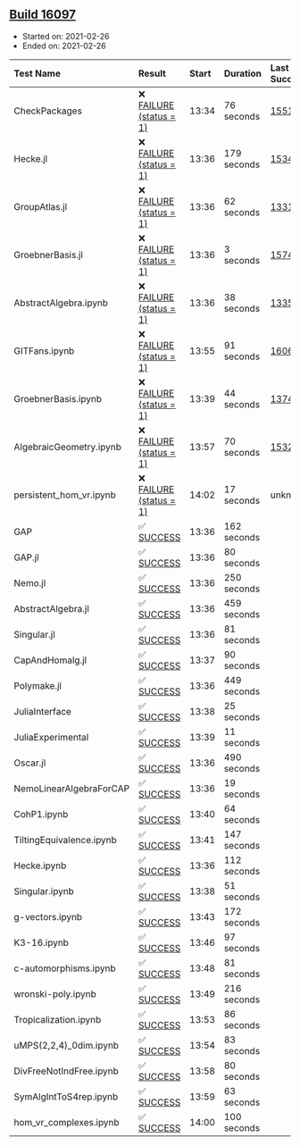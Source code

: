 ## [Build 16097](https://oscarci.mathematik.uni-kl.de/job/oscar/16097/)

* Started on: 2021-02-26
* Ended on: 2021-02-26

| Test Name    | Result | Start | Duration | Last Success | First Failure |
|:-------------|:-------|:------|:---------|:-------------|:--------------|
| CheckPackages | ❌ [FAILURE (status = 1)](https://oscarci.mathematik.uni-kl.de/job/oscar/16097/artifact/logs/build-16097/CheckPackages.log) | 13:34 | 76 seconds | [15514](https://oscarci.mathematik.uni-kl.de/job/oscar/15514/) | [15515](https://oscarci.mathematik.uni-kl.de/job/oscar/15515/) |
| Hecke.jl | ❌ [FAILURE (status = 1)](https://oscarci.mathematik.uni-kl.de/job/oscar/16097/artifact/logs/build-16097/Hecke.jl.log) | 13:36 | 179 seconds | [15344](https://oscarci.mathematik.uni-kl.de/job/oscar/15344/) | [15348](https://oscarci.mathematik.uni-kl.de/job/oscar/15348/) |
| GroupAtlas.jl | ❌ [FAILURE (status = 1)](https://oscarci.mathematik.uni-kl.de/job/oscar/16097/artifact/logs/build-16097/GroupAtlas.jl.log) | 13:36 | 62 seconds | [13311](https://oscarci.mathematik.uni-kl.de/job/oscar/13311/) | [13312](https://oscarci.mathematik.uni-kl.de/job/oscar/13312/) |
| GroebnerBasis.jl | ❌ [FAILURE (status = 1)](https://oscarci.mathematik.uni-kl.de/job/oscar/16097/artifact/logs/build-16097/GroebnerBasis.jl.log) | 13:36 | 3 seconds | [15745](https://oscarci.mathematik.uni-kl.de/job/oscar/15745/) | [15746](https://oscarci.mathematik.uni-kl.de/job/oscar/15746/) |
| AbstractAlgebra.ipynb | ❌ [FAILURE (status = 1)](https://oscarci.mathematik.uni-kl.de/job/oscar/16097/artifact/logs/build-16097/AbstractAlgebra.ipynb.log) | 13:36 | 38 seconds | [13355](https://oscarci.mathematik.uni-kl.de/job/oscar/13355/) | [13356](https://oscarci.mathematik.uni-kl.de/job/oscar/13356/) |
| GITFans.ipynb | ❌ [FAILURE (status = 1)](https://oscarci.mathematik.uni-kl.de/job/oscar/16097/artifact/logs/build-16097/GITFans.ipynb.log) | 13:55 | 91 seconds | [16068](https://oscarci.mathematik.uni-kl.de/job/oscar/16068/) | [16069](https://oscarci.mathematik.uni-kl.de/job/oscar/16069/) |
| GroebnerBasis.ipynb | ❌ [FAILURE (status = 1)](https://oscarci.mathematik.uni-kl.de/job/oscar/16097/artifact/logs/build-16097/GroebnerBasis.ipynb.log) | 13:39 | 44 seconds | [13748](https://oscarci.mathematik.uni-kl.de/job/oscar/13748/) | [13749](https://oscarci.mathematik.uni-kl.de/job/oscar/13749/) |
| AlgebraicGeometry.ipynb | ❌ [FAILURE (status = 1)](https://oscarci.mathematik.uni-kl.de/job/oscar/16097/artifact/logs/build-16097/AlgebraicGeometry.ipynb.log) | 13:57 | 70 seconds | [15322](https://oscarci.mathematik.uni-kl.de/job/oscar/15322/) | [15323](https://oscarci.mathematik.uni-kl.de/job/oscar/15323/) |
| persistent_hom_vr.ipynb | ❌ [FAILURE (status = 1)](https://oscarci.mathematik.uni-kl.de/job/oscar/16097/artifact/logs/build-16097/persistent_hom_vr.ipynb.log) | 14:02 | 17 seconds | unknown | unknown |
| GAP | ✅ [SUCCESS](https://oscarci.mathematik.uni-kl.de/job/oscar/16097/artifact/logs/build-16097/GAP.log) | 13:36 | 162 seconds |  |  |
| GAP.jl | ✅ [SUCCESS](https://oscarci.mathematik.uni-kl.de/job/oscar/16097/artifact/logs/build-16097/GAP.jl.log) | 13:36 | 80 seconds |  |  |
| Nemo.jl | ✅ [SUCCESS](https://oscarci.mathematik.uni-kl.de/job/oscar/16097/artifact/logs/build-16097/Nemo.jl.log) | 13:36 | 250 seconds |  |  |
| AbstractAlgebra.jl | ✅ [SUCCESS](https://oscarci.mathematik.uni-kl.de/job/oscar/16097/artifact/logs/build-16097/AbstractAlgebra.jl.log) | 13:36 | 459 seconds |  |  |
| Singular.jl | ✅ [SUCCESS](https://oscarci.mathematik.uni-kl.de/job/oscar/16097/artifact/logs/build-16097/Singular.jl.log) | 13:36 | 81 seconds |  |  |
| CapAndHomalg.jl | ✅ [SUCCESS](https://oscarci.mathematik.uni-kl.de/job/oscar/16097/artifact/logs/build-16097/CapAndHomalg.jl.log) | 13:37 | 90 seconds |  |  |
| Polymake.jl | ✅ [SUCCESS](https://oscarci.mathematik.uni-kl.de/job/oscar/16097/artifact/logs/build-16097/Polymake.jl.log) | 13:36 | 449 seconds |  |  |
| JuliaInterface | ✅ [SUCCESS](https://oscarci.mathematik.uni-kl.de/job/oscar/16097/artifact/logs/build-16097/JuliaInterface.log) | 13:38 | 25 seconds |  |  |
| JuliaExperimental | ✅ [SUCCESS](https://oscarci.mathematik.uni-kl.de/job/oscar/16097/artifact/logs/build-16097/JuliaExperimental.log) | 13:39 | 11 seconds |  |  |
| Oscar.jl | ✅ [SUCCESS](https://oscarci.mathematik.uni-kl.de/job/oscar/16097/artifact/logs/build-16097/Oscar.jl.log) | 13:36 | 490 seconds |  |  |
| NemoLinearAlgebraForCAP | ✅ [SUCCESS](https://oscarci.mathematik.uni-kl.de/job/oscar/16097/artifact/logs/build-16097/NemoLinearAlgebraForCAP.log) | 13:36 | 19 seconds |  |  |
| CohP1.ipynb | ✅ [SUCCESS](https://oscarci.mathematik.uni-kl.de/job/oscar/16097/artifact/logs/build-16097/CohP1.ipynb.log) | 13:40 | 64 seconds |  |  |
| TiltingEquivalence.ipynb | ✅ [SUCCESS](https://oscarci.mathematik.uni-kl.de/job/oscar/16097/artifact/logs/build-16097/TiltingEquivalence.ipynb.log) | 13:41 | 147 seconds |  |  |
| Hecke.ipynb | ✅ [SUCCESS](https://oscarci.mathematik.uni-kl.de/job/oscar/16097/artifact/logs/build-16097/Hecke.ipynb.log) | 13:36 | 112 seconds |  |  |
| Singular.ipynb | ✅ [SUCCESS](https://oscarci.mathematik.uni-kl.de/job/oscar/16097/artifact/logs/build-16097/Singular.ipynb.log) | 13:38 | 51 seconds |  |  |
| g-vectors.ipynb | ✅ [SUCCESS](https://oscarci.mathematik.uni-kl.de/job/oscar/16097/artifact/logs/build-16097/g-vectors.ipynb.log) | 13:43 | 172 seconds |  |  |
| K3-16.ipynb | ✅ [SUCCESS](https://oscarci.mathematik.uni-kl.de/job/oscar/16097/artifact/logs/build-16097/K3-16.ipynb.log) | 13:46 | 97 seconds |  |  |
| c-automorphisms.ipynb | ✅ [SUCCESS](https://oscarci.mathematik.uni-kl.de/job/oscar/16097/artifact/logs/build-16097/c-automorphisms.ipynb.log) | 13:48 | 81 seconds |  |  |
| wronski-poly.ipynb | ✅ [SUCCESS](https://oscarci.mathematik.uni-kl.de/job/oscar/16097/artifact/logs/build-16097/wronski-poly.ipynb.log) | 13:49 | 216 seconds |  |  |
| Tropicalization.ipynb | ✅ [SUCCESS](https://oscarci.mathematik.uni-kl.de/job/oscar/16097/artifact/logs/build-16097/Tropicalization.ipynb.log) | 13:53 | 86 seconds |  |  |
| uMPS(2,2,4)_0dim.ipynb | ✅ [SUCCESS](https://oscarci.mathematik.uni-kl.de/job/oscar/16097/artifact/logs/build-16097/uMPS-2-2-4-_0dim.ipynb.log) | 13:54 | 83 seconds |  |  |
| DivFreeNotIndFree.ipynb | ✅ [SUCCESS](https://oscarci.mathematik.uni-kl.de/job/oscar/16097/artifact/logs/build-16097/DivFreeNotIndFree.ipynb.log) | 13:58 | 80 seconds |  |  |
| SymAlgIntToS4rep.ipynb | ✅ [SUCCESS](https://oscarci.mathematik.uni-kl.de/job/oscar/16097/artifact/logs/build-16097/SymAlgIntToS4rep.ipynb.log) | 13:59 | 63 seconds |  |  |
| hom_vr_complexes.ipynb | ✅ [SUCCESS](https://oscarci.mathematik.uni-kl.de/job/oscar/16097/artifact/logs/build-16097/hom_vr_complexes.ipynb.log) | 14:00 | 100 seconds |  |  |
